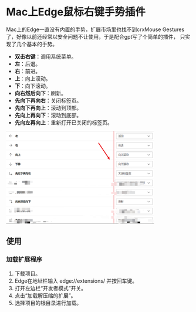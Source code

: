# Mac上Edge鼠标右键手势插件

Mac上的Edge一直没有内置的手势，扩展市场里也找不到crxMouse Gestures了，好像以前还经常以安全问题不让使用，于是配合gpt写了个简单的插件，
只实现了几个基本的手势。
- **双击右键**：调用系统菜单。
- **左**：后退。
- **右**：前进。
- **上**：向上滚动。
- **下**：向下滚动。
- **向右然后向下**：刷新。
- **先向下再向右**：关闭标签页。
- **先向下再向上**：滚动到顶部。
- **先向上再向下**：滚动到底部。
- **先向左再向上**：重新打开已关闭的标签页。

<img src="./edgeMouse.png" alt="示例图片" style="width: 80%; height: auto;">

## 使用
### 加载扩展程序
   1. 下载项目。
   2. Edge在地址栏输入 edge://extensions/ 并按回车键。
   3. 打开左边栏“开发者模式”开关。
   4. 点击“加载解压缩的扩展”。
   5. 选择项目的根目录进行加载。
